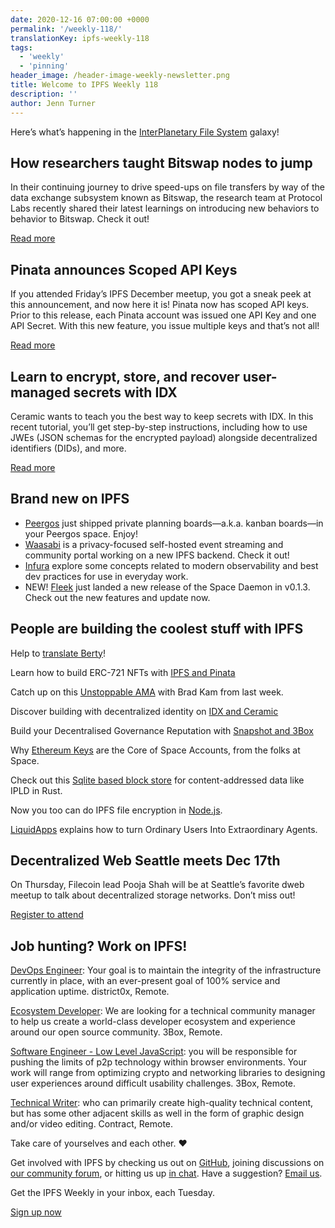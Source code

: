 ```yaml
---
date: 2020-12-16 07:00:00 +0000
permalink: '/weekly-118/'
translationKey: ipfs-weekly-118
tags:
  - 'weekly'
  - 'pinning'
header_image: /header-image-weekly-newsletter.png
title: Welcome to IPFS Weekly 118
description: ''
author: Jenn Turner
---
```


Here’s what’s happening in the [InterPlanetary File System](https://ipfs.io/) galaxy!

## How researchers taught Bitswap nodes to jump

In their continuing journey to drive speed-ups on file transfers by way of the data exchange subsystem known as Bitswap, the research team at Protocol Labs recently shared their latest learnings on introducing new behaviors to behavior to Bitswap. Check it out!

[Read more](https://research.protocol.ai/blog/2020/teaching-bitswap-nodes-to-jump/)

## Pinata announces Scoped API Keys

If you attended Friday’s IPFS December meetup, you got a sneak peek at this announcement, and now here it is! Pinata now has scoped API keys. Prior to this release, each Pinata account was issued one API Key and one API Secret. With this new feature, you issue multiple keys and that’s not all!

[Read more](https://medium.com/pinata/introducing-scoped-api-keys-48e808623d5d)

## Learn to encrypt, store, and recover user-managed secrets with IDX

Ceramic wants to teach you the best way to keep secrets with IDX. In this recent tutorial, you’ll get step-by-step instructions, including how to use JWEs (JSON schemas for the encrypted payload) alongside decentralized identifiers (DIDs), and more.

[Read more](https://blog.ceramic.network/how-to-store-encrypted-secrets-using-idx/)

## Brand new on IPFS

- [Peergos](https://peergos.org/posts/private-kanban) just shipped private planning boards—a.k.a. kanban boards—in your Peergos space. Enjoy!
- [Waasabi](https://opencollective.com/waasabi) is a privacy-focused self-hosted event streaming and community portal working on a new IPFS backend. Check it out!
- [Infura](https://blog.infura.io/observability-for-developers-infura/) explore some concepts related to modern observability and best dev practices for use in everyday work.
- NEW! [Fleek](https://github.com/FleekHQ/space-daemon/releases/tag/v0.1.3) just landed a new release of the Space Daemon in v0.1.3. Check out the new features and update now.

## People are building the coolest stuff with IPFS

Help to [translate Berty](https://berty.tech/blog/berty-translation/)!

Learn how to build ERC-721 NFTs with [IPFS and Pinata](https://medium.com/pinata/how-to-build-erc-721-nfts-with-ipfs-e76a21d8f914)

Catch up on this [Unstoppable AMA](https://www.reddit.com/r/ethtrader/comments/kafqan/hi_im_brad_from_unstoppable_domains_im_here_to/) with Brad Kam from last week.

Discover building with decentralized identity on [IDX and Ceramic](https://blog.ceramic.network/building-with-decentralized-identity-on-idx-and-ceramic/)

Build your Decentralised Governance Reputation with [Snapshot and 3Box](https://decentralise.substack.com/p/snapshot-profiles-build-your-decentralised)

Why [Ethereum Keys](https://blog.space.storage/posts/why-ethereum-keys-are-the-core-of-space-accounts) are the Core of Space Accounts, from the folks at Space.

Check out this [Sqlite based block store](https://libraries.io/cargo/ipfs-sqlite-block-store) for content-addressed data like IPLD in Rust.

Now you too can do IPFS file encryption in [Node.js](https://dev.to/codr/ipfs-file-encryption-in-nodejs-1ijd).

[LiquidApps](https://medium.com/the-liquidapps-blog/turning-ordinary-users-into-extraordinary-agents-a42021d5dde3) explains how to turn Ordinary Users Into Extraordinary Agents.

## Decentralized Web Seattle meets Dec 17th

On Thursday, Filecoin lead Pooja Shah will be at Seattle’s favorite dweb meetup to talk about decentralized storage networks. Don’t miss out!

[Register to attend](https://www.meetup.com/ProtoSchool-Seattle-Learn-to-Make-the-Decentralized-Web/events/274586198/)

## Job hunting? Work on IPFS!

[DevOps Engineer](https://remoteok.io/remote-jobs/100451-remote-devops-engineer-district0x): Your goal is to maintain the integrity of the infrastructure currently in place, with an ever-present goal of 100% service and application uptime. district0x, Remote.

[Ecosystem Developer](https://jobs.lever.co/3box/ec1093c5-ed31-483c-b1b3-49b07bd0bd2e): We are looking for a technical community manager to help us create a world-class developer ecosystem and experience around our open source community. 3Box, Remote.

[Software Engineer - Low Level JavaScript](https://jobs.lever.co/3box/95b18be5-f42b-4fe2-a51c-1908612f29c0): you will be responsible for pushing the limits of p2p technology within browser environments. Your work will range from optimizing crypto and networking libraries to designing user experiences around difficult usability challenges. 3Box, Remote.

[Technical Writer](https://authenticjobs.com/job/3006/textile-devops-or-sre/): who can primarily create high-quality technical content, but has some other adjacent skills as well in the form of graphic design and/or video editing. Contract, Remote.

Take care of yourselves and each other. ❤️

Get involved with IPFS by checking us out on [GitHub](https://github.com/ipfs), joining discussions on [our community forum](https://discuss.ipfs.io/), or hitting us up [in chat](https://riot.im/app/#/room/#ipfs:matrix.org). Have a suggestion? [Email us](mailto:newsletter@ipfs.io).

Get the IPFS Weekly in your inbox, each Tuesday.

<p><a href="https://ipfs.us4.list-manage.com/subscribe?u=25473244c7d18b897f5a1ff6b&amp;id=cad54b2230" class="button button-primary">Sign up now</a></p>
